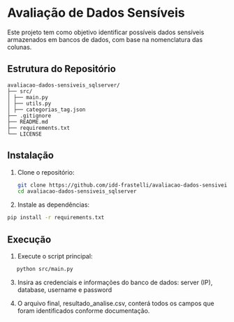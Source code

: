# Avaliação de Dados Sensíveis

Este projeto tem como objetivo identificar possíveis dados sensíveis armazenados em bancos de dados, com base na nomenclatura das colunas.

## Estrutura do Repositório
```
avaliacao-dados-sensiveis_sqlserver/ 
├── src/ 
│ ├── main.py 
│ ├── utils.py 
│ ├── categorias_tag.json 
├── .gitignore 
├── README.md 
├── requirements.txt 
└── LICENSE 
```

## Instalação

1. Clone o repositório:
   ```bash
   git clone https://github.com/idd-frastelli/avaliacao-dados-sensiveis_sqlserver.git
   cd avaliacao-dados-sensiveis_sqlserver

2. Instale as dependências:
```bash
pip install -r requirements.txt
```

## Execução

1. Execute o script principal:
```bash
   python src/main.py
```

3. Insira as credenciais e informações do banco de dados: server (IP), database, username e password

4. O arquivo final, resultado_analise.csv, conterá todos os campos que foram identificados conforme documentação.

